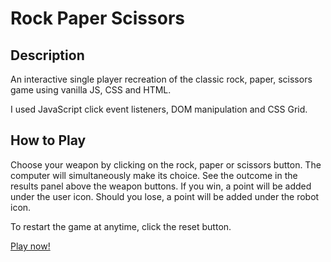 # Rock Paper Scissors

Description
-----------
An interactive single player recreation of the classic rock, paper, scissors game using vanilla JS, CSS and HTML.

I used JavaScript click event listeners, DOM manipulation and CSS Grid.

How to Play
----------
Choose your weapon by clicking on the rock, paper or scissors button. The computer will simultaneously make its choice. See the outcome in the results panel above the weapon buttons. If you win, a point will be added under the user icon. Should you lose, a point will be added under the robot icon. 

To restart the game at anytime, click the reset button.

[Play now!](https://kabuk1.github.io/rock-paper-scissors/) 
